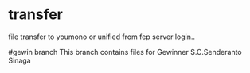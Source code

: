 # transfer
file transfer to youmono or unified from fep server login..

#gewin branch
This branch contains files for Gewinner S.C.Senderanto Sinaga
